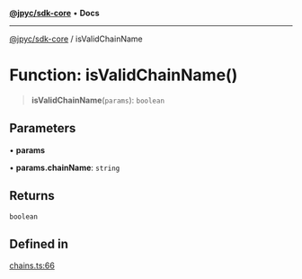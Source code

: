 [**@jpyc/sdk-core**](../README.md) • **Docs**

---

[@jpyc/sdk-core](../globals.md) / isValidChainName

# Function: isValidChainName()

> **isValidChainName**(`params`): `boolean`

## Parameters

• **params**

• **params.chainName**: `string`

## Returns

`boolean`

## Defined in

[chains.ts:66](https://github.com/jcam1/sdks/blob/a6882d6a2b528459c830af1311237229340f738f/packages/core/src/chains.ts#L66)
